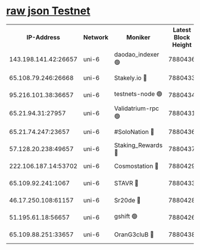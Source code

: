 [raw json Testnet](https://rpc-check.junot.stavr.tech/junot/rpc-junot-result.json)
=


<table><tr><th>IP-Address</th><th>Network</th><th>Moniker</th><th>Latest Block Height</th><th>Earliest Block Height</th><th>Catching Up</th><th>Tx Index</th><th>Voting Power</th><th>Scan Time</th></tr><tr><td>143.198.141.42:26657</td><td>uni-6</td><td>daodao_indexer 🟢</td><td>7880436</td><td>1</td><td>False</td><td>off</td><td>0</td><td>2024-02-11T03:42:41.804870939UTC</td></tr><tr><td>65.108.79.246:26668</td><td>uni-6</td><td>Stakely.io 🔴</td><td>7880433</td><td>1570872</td><td>False</td><td>on</td><td>1766821</td><td>2024-02-11T03:42:31.930903445UTC</td></tr><tr><td>95.216.101.38:36657</td><td>uni-6</td><td>testnets-node 🟢</td><td>7880434</td><td>1615130</td><td>False</td><td>on</td><td>0</td><td>2024-02-11T03:42:34.385786302UTC</td></tr><tr><td>65.21.94.31:27957</td><td>uni-6</td><td>Validatrium-rpc 🟢</td><td>7880431</td><td>2943363</td><td>False</td><td>on</td><td>0</td><td>2024-02-11T03:42:27.054675680UTC</td></tr><tr><td>65.21.74.247:23657</td><td>uni-6</td><td>#SoloNation 🔴</td><td>7880436</td><td>5208001</td><td>False</td><td>on</td><td>112</td><td>2024-02-11T03:42:40.886856410UTC</td></tr><tr><td>57.128.20.238:49657</td><td>uni-6</td><td>Staking_Rewards 🔴</td><td>7880437</td><td>6514618</td><td>False</td><td>on</td><td>1008</td><td>2024-02-11T03:42:42.117218360UTC</td></tr><tr><td>222.106.187.14:53702</td><td>uni-6</td><td>Cosmostation 🔴</td><td>7880429</td><td>7473037</td><td>False</td><td>on</td><td>109003</td><td>2024-02-11T03:42:24.621326564UTC</td></tr><tr><td>65.109.92.241:1067</td><td>uni-6</td><td>STAVR 🔴</td><td>7880433</td><td>7502372</td><td>False</td><td>on</td><td>6054</td><td>2024-02-11T03:42:31.567584953UTC</td></tr><tr><td>46.17.250.108:61157</td><td>uni-6</td><td>Sr20de 🔴</td><td>7880428</td><td>7533733</td><td>False</td><td>on</td><td>37</td><td>2024-02-11T03:42:19.083306709UTC</td></tr><tr><td>51.195.61.18:56657</td><td>uni-6</td><td>gshift 🟢</td><td>7880426</td><td>7691417</td><td>False</td><td>on</td><td>0</td><td>2024-02-11T03:42:12.507021290UTC</td></tr><tr><td>65.109.88.251:33657</td><td>uni-6</td><td>OranG3cluB 🔴</td><td>7880438</td><td>7784738</td><td>False</td><td>on</td><td>11</td><td>2024-02-11T03:42:46.620719224UTC</td></tr></table>